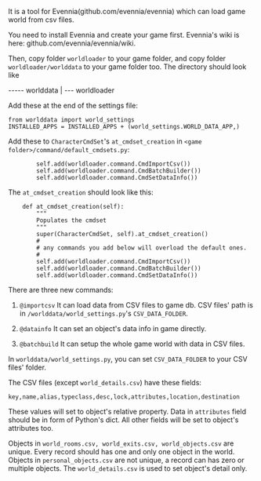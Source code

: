 It is a tool for Evennia(github.com/evennia/evennia) which can load game world from csv files.

You need to install Evennia and create your game first. Evennia's wiki is here: github.com/evennia/evennia/wiki.

Then, copy folder ```worldloader``` to your game folder, and copy folder ```worldloader/worlddata``` to your game folder too. The directory should look like

----- worlddata
  |
  --- worldloader

Add these at the end of the settings file:
```
from worlddata import world_settings
INSTALLED_APPS = INSTALLED_APPS + (world_settings.WORLD_DATA_APP,)
```
  
Add these to ```CharacterCmdSet```'s ```at_cmdset_creation``` in ```<game folder>/command/default_cmdsets.py```:
```
        self.add(worldloader.command.CmdImportCsv())
        self.add(worldloader.command.CmdBatchBuilder())
        self.add(worldloader.command.CmdSetDataInfo())
```

The ```at_cmdset_creation``` should look like this:
```
    def at_cmdset_creation(self):
        """
        Populates the cmdset
        """
        super(CharacterCmdSet, self).at_cmdset_creation()
        #
        # any commands you add below will overload the default ones.
        #
        self.add(worldloader.command.CmdImportCsv())
        self.add(worldloader.command.CmdBatchBuilder())
        self.add(worldloader.command.CmdSetDataInfo())
```

There are three new commands:

1. ```@importcsv``` It can load data from CSV files to game db. CSV files' path is in ```/worlddata/world_settings.py```'s ```CSV_DATA_FOLDER```.

2. ```@datainfo``` It can set an object's data info in game directly.

3. ```@batchbuild``` It can setup the whole game world with data in CSV files.

In ```worlddata/world_settings.py```, you can set ```CSV_DATA_FOLDER``` to your CSV files' folder.

The CSV files (except ```world_details.csv```) have these fields:
```
key,name,alias,typeclass,desc,lock,attributes,location,destination
```

These values will set to object's relative property. Data in ```attributes``` field should be in form of Python's dict. All other fields will be set to object's attributes too.

Objects in ```world_rooms.csv, world_exits.csv, world_objects.csv``` are unique. Every record should has one and only one object in the world.
Objects in ```personal_objects.csv``` are not unique, a record can has zero or multiple objects.
The ```world_details.csv``` is used to set object's detail only.

